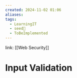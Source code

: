 ```yaml
---
created: 2024-11-02 01:06
aliases: 
tags:
  - LearningIT
  - seed🌱
  - ToBeImplemented
---
```


link: [[Web Security]]

# Input Validation
